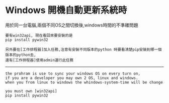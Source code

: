 # Windows 開機自動更新系統時
用於同一台電腦,兩個不同OS之間切換後,windows時間的不準確問題

    要有win32api, 現在看回來要安裝的是
    pip install pywin32

    另外要在[工作排程器]加入任務,注意有安裝不同版本的python 時要看清楚pip安裝到哪一個版本的python去,
    還有[工作排程器]使用admin運行此任務
---------------------------------------------------------------------------------------------
    
    the prohram is use to sync your windows OS on every turn on,
    if you are a developer you may own 2 OS, linux and windows.
    when you from linux to windows the whindows-system-time will be change
    
    you must own [win32api]
    pip install pywin32
